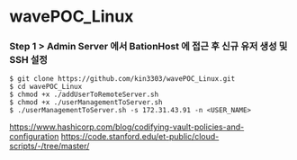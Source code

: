 # wavePOC_Linux


### Step 1 > Admin Server 에서 BationHost 에 접근 후 신규 유저 생성 및 SSH 설정

```console
$ git clone https://github.com/kin3303/wavePOC_Linux.git
$ cd wavePOC_Linux
$ chmod +x ./addUserToRemoteServer.sh
$ chmod +x ./userManagementToServer.sh
$ ./userManagementToServer.sh -s 172.31.43.91 -n <USER_NAME>
```

https://www.hashicorp.com/blog/codifying-vault-policies-and-configuration
https://code.stanford.edu/et-public/cloud-scripts/-/tree/master/
